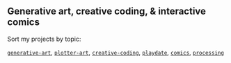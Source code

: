 ## Generative art, creative coding, & interactive comics

Sort my projects by topic:

[`generative-art`](https://github.com/search?q=owner%3Acadin%20topic%3Agenerative-art&type=repositories), [`plotter-art`](https://github.com/search?q=owner%3Acadin%20topic%3Aplotter-art&type=repositories), [`creative-coding`](https://github.com/search?q=owner%3Acadin%20topic%3Acreative-coding&type=repositories), [`playdate`](https://github.com/search?q=owner%3Acadin%20topic%3Aplaydate&type=repositories), [`comics`](https://github.com/search?q=owner%3Acadin%20topic%3Acomics&type=repositories), [`processing`](https://github.com/search?q=owner%3Acadin%20topic%3Aprocessing&type=repositories)
